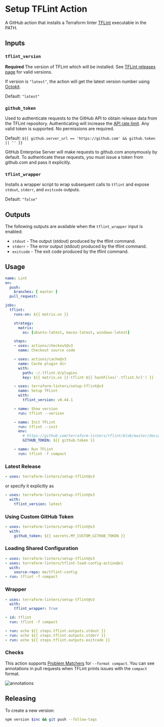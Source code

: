 # Setup TFLint Action

A GitHub action that installs a Terraform linter [TFLint](https://github.com/terraform-linters/tflint) executable in the PATH.

## Inputs

### `tflint_version`

**Required** The version of TFLint which will be installed.
See [TFLint releases page](https://github.com/terraform-linters/tflint/releases) for valid versions.

If version is `"latest"`, the action will get the latest version number using [Octokit](https://octokit.github.io/rest.js/).

Default: `"latest"`

### `github_token`

Used to authenticate requests to the GitHub API to obtain release data from the TFLint repository. Authenticating will increase the [API rate limit](https://developer.github.com/v3/#rate-limiting). Any valid token is supported. No permissions are required.

Default: `${{ github.server_url == 'https://github.com' && github.token || '' }}`

GitHub Enterprise Server will make requests to github.com anonymously by default. To authenticate these requests, you must issue a token from github.com and pass it explicitly.

### `tflint_wrapper`

Installs a wrapper script to wrap subsequent calls to `tflint` and expose `stdout`, `stderr`, and `exitcode` outputs.

Default: `"false"`

## Outputs

The following outputs are available when the `tflint_wrapper` input is enabled:

- `stdout` - The output (stdout) produced by the tflint command.
- `stderr` - The error output (stdout) produced by the tflint command.
- `exitcode` - The exit code produced by the tflint command.

## Usage

```yaml
name: Lint
on:
  push:
    branches: [ master ]
  pull_request:

jobs:
  tflint:
    runs-on: ${{ matrix.os }}

    strategy:
      matrix:
        os: [ubuntu-latest, macos-latest, windows-latest]

    steps:
    - uses: actions/checkout@v3
      name: Checkout source code

    - uses: actions/cache@v3
      name: Cache plugin dir
      with:
        path: ~/.tflint.d/plugins
        key: ${{ matrix.os }}-tflint-${{ hashFiles('.tflint.hcl') }}

    - uses: terraform-linters/setup-tflint@v3
      name: Setup TFLint
      with:
        tflint_version: v0.44.1

    - name: Show version
      run: tflint --version

    - name: Init TFLint
      run: tflint --init
      env:
        # https://github.com/terraform-linters/tflint/blob/master/docs/user-guide/plugins.md#avoiding-rate-limiting
        GITHUB_TOKEN: ${{ github.token }}

    - name: Run TFLint
      run: tflint -f compact
```

### Latest Release

```yaml
- uses: terraform-linters/setup-tflint@v3
```
or specify it explicitly as
```yaml
- uses: terraform-linters/setup-tflint@v3
  with:
    tflint_version: latest
```

### Using Custom GitHub Token

```yaml
- uses: terraform-linters/setup-tflint@v3
  with:
    github_token: ${{ secrets.MY_CUSTOM_GITHUB_TOKEN }}
```

### Loading Shared Configuration

```yaml
- uses: terraform-linters/setup-tflint@v3
- uses: terraform-linters/tflint-load-config-action@v1
  with:
    source-repo: me/tflint-config
- run: tflint -f compact
```

### Wrapper

```yaml
- uses: terraform-linters/setup-tflint@v3
  with:
    tflint_wrapper: true

- id: tflint
  run: tflint -f compact

- run: echo ${{ steps.tflint.outputs.stdout }}
- run: echo ${{ steps.tflint.outputs.stderr }}
- run: echo ${{ steps.tflint.outputs.exitcode }}
```

### Checks

This action supports [Problem Matchers](https://github.com/actions/toolkit/blob/main/docs/problem-matchers.md) for `--format compact`. You can see annotations in pull requests when TFLint prints issues with the `compact` format.

![annotations](annotations.png)

## Releasing

To create a new version:

```sh
npm version $inc && git push --follow-tags
```
